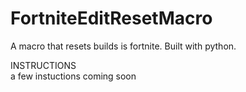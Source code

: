# FortniteEditResetMacro
A macro that resets builds is fortnite. Built with python.


INSTRUCTIONS
<br>a few instuctions coming soon

